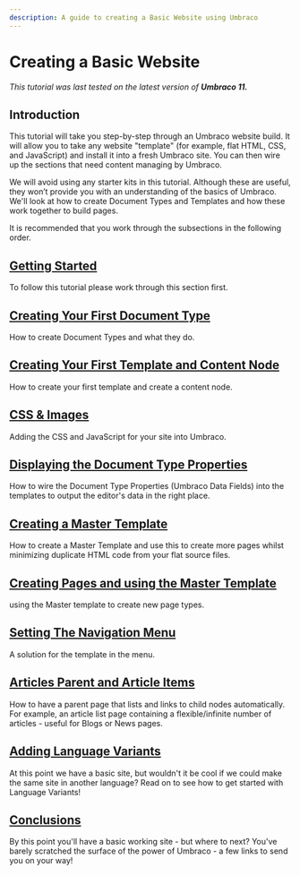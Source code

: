 ```yaml
---
description: A guide to creating a Basic Website using Umbraco
---
```


# Creating a Basic Website

_This tutorial was last tested on the latest version of **Umbraco 11.**_

## Introduction

This tutorial will take you step-by-step through an Umbraco website build. It will allow you to take any website "template" (for example, flat HTML, CSS, and JavaScript) and install it into a fresh Umbraco site. You can then wire up the sections that need content managing by Umbraco.

We will avoid using any starter kits in this tutorial. Although these are useful, they won’t provide you with an understanding of the basics of Umbraco. We'll look at how to create Document Types and Templates and how these work together to build pages.

It is recommended that you work through the subsections in the following order.

## [Getting Started](getting-started.md)

To follow this tutorial please work through this section first.

## [Creating Your First Document Type](document-types.md)

How to create Document Types and what they do.

## [Creating Your First Template and Content Node](creating-your-first-template-and-content-node.md)

How to create your first template and create a content node.

## [CSS & Images](css-and-images.md)

Adding the CSS and JavaScript for your site into Umbraco.

## [Displaying the Document Type Properties](displaying-the-document-type-properties.md)

How to wire the Document Type Properties (Umbraco Data Fields) into the templates to output the editor's data in the right place.

## [Creating a Master Template](creating-master-template-part-1.md)

How to create a Master Template and use this to create more pages whilst minimizing duplicate HTML code from your flat source files.

## [Creating Pages and using the Master Template](creating-master-template-part-2.md)

using the Master template to create new page types.

## [Setting The Navigation Menu](setting-the-navigation-menu.md)

A solution for the template in the menu.

## [Articles Parent and Article Items](article-parent-and-article-items.md)

How to have a parent page that lists and links to child nodes automatically. For example, an article list page containing a flexible/infinite number of articles - useful for Blogs or News pages.

## [Adding Language Variants](adding-language-variants.md)

At this point we have a basic site, but wouldn't it be cool if we could make the same site in another language? Read on to see how to get started with Language Variants!

## [Conclusions](conclusion.md)

By this point you'll have a basic working site - but where to next? You've barely scratched the surface of the power of Umbraco - a few links to send you on your way!
